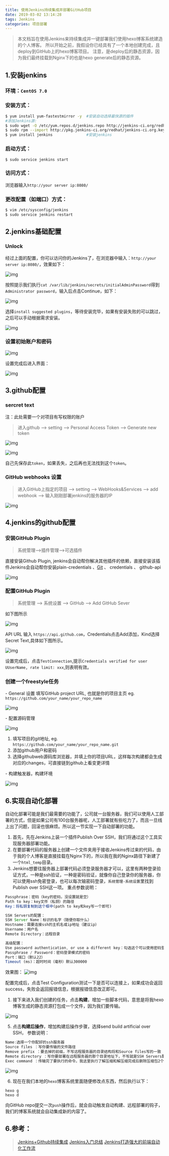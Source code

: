 ```yaml
---
title: 使用Jenkins持续集成并部署GitHub项目
date: 2019-03-02 13:14:28
tags: Jenkins
categories: 项目部署
---
```

> 本文档旨在使用Jenkins来持续集成并一键部署我们使用hexo博客系统建造的个人博客。
> 所以开始之前，我假设你已经具有了一个本地创建完成，且deploy到GitHub上的hexo博客项目。
> 注意，是deploy后的静态资源，因为我们最终挂载到Nginx下的也是hexo generate后的静态资源。

<!-- more -->

## 1.安装jenkins

### 环境：`CentOS 7.0`

### 安装方式：

```bash
$ yum install yum-fastestmirror -y  #安装自动选择最快源的插件
#添加Jenkins源:
$ sudo wget -O /etc/yum.repos.d/jenkins.repo http://jenkins-ci.org/redhat/jenkins.repo
$ sudo rpm --import http://pkg.jenkins-ci.org/redhat/jenkins-ci.org.key
$ yum install jenkins               #安装jenkins
```

### 启动方式：

`$ sudo service jenkins start`

### 访问方式：

浏览器输入`http://your server ip:8080/`

### 更改配置（如端口）方式：

```bash
$ vim /etc/sysconfig/jenkins
$ sudo service jenkins restart
```

## 2.jenkins基础配置

### Unlock

经过上面的配置，你可以访问你的Jenkins了，在浏览器中输入：`http://your server ip:8080/`，效果如下：

![img](http://upload-images.jianshu.io/upload_images/2518611-d93724fadf9ab855.png?imageMogr2/auto-orient/strip%7CimageView2/2/w/1240)

按照提示我们执行`cat /var/lib/jenkins/secrets/initialAdminPassword`得到`Administrator password`，输入后点击Continue，如下：

![img](http://upload-images.jianshu.io/upload_images/2518611-47a485249b5741b3.png?imageMogr2/auto-orient/strip%7CimageView2/2/w/1240)

选择`install suggested plugins`，等待安装完毕，如果有安装失败的可以跳过，之后可以手动根据需求安装。

![img](http://upload-images.jianshu.io/upload_images/2518611-72114d3f8f7a42c9.png?imageMogr2/auto-orient/strip%7CimageView2/2/w/1240)

### 设置初始账户和密码

![img](http://upload-images.jianshu.io/upload_images/2518611-7e1e1d4a0317292e.jpg?imageMogr2/auto-orient/strip%7CimageView2/2/w/1240)

设置完成后进入界面：

![img](http://upload-images.jianshu.io/upload_images/2518611-6a2a1d6ab190eca4.png?imageMogr2/auto-orient/strip%7CimageView2/2/w/1240)

## 3.github配置

### sercret text

注：此处需要一个对项目有写权限的账户

> 进入github --> setting --> Personal Access Token --> Generate new token

![img](http://upload-images.jianshu.io/upload_images/2518611-6c844d8a6bb58800.png?imageMogr2/auto-orient/strip%7CimageView2/2/w/1240)

![img](http://upload-images.jianshu.io/upload_images/436630-943711ff2a74919d.png?imageMogr2/auto-orient/strip%7CimageView2/2/w/1240)

自己先保存此`token`，如果丢失，之后再也无法找到这个`token`。

### GitHub webhooks 设置

> 进入GitHub上指定的项目 --> setting --> WebHooks&Services --> add webhook --> 输入刚刚部署jenkins的服务器的IP

![img](http://upload-images.jianshu.io/upload_images/436630-1dbb649d8ae063b3.png?imageMogr2/auto-orient/strip%7CimageView2/2/w/1240)

## 4.jenkins的github配置

### 安装GitHub Plugin

> 系统管理-->插件管理-->可选插件

直接安装Github Plugin, jenkins会自动帮你解决其他插件的依赖，直接安装该插件Jenkins会自动帮你安装plain-credentials 、[Git](http://lib.csdn.net/base/git) 、 credentials 、 github-api

![img](http://upload-images.jianshu.io/upload_images/436630-ff8c8744ed7ade0d.png?imageMogr2/auto-orient/strip%7CimageView2/2/w/1240)

### 配置GitHub Plugin

> 系统管理 --> 系统设置 --> GitHub --> Add GitHub Sever

如下图所示

![img](http://upload-images.jianshu.io/upload_images/2518611-df2c88b65c841fa6.png?imageMogr2/auto-orient/strip%7CimageView2/2/w/1240)

API URL 输入 `https://api.github.com`，Credentials点击Add添加，Kind选择Secret Text,具体如下图所示。

![img](http://upload-images.jianshu.io/upload_images/2518611-547c6e295e263296.png?imageMogr2/auto-orient/strip%7CimageView2/2/w/1240)

设置完成后，点击`TestConnection`,提示`Credentials
 verified for user UUserName, rate limit: xxx`,则表明有效。

### 创建一个freestyle任务

\- General 设置
填写GitHub project URL, 也就是你的项目主页
eg. `https://github.com/your_name/your_repo_name`

![img](https://cdn.jsdelivr.net/gh/rocwangv/assets/jenkins/Jenkins-ghrepo-info.png)

\- 配置源码管理

![img](https://cdn.jsdelivr.net/gh/rocwangv/assets/jenkins/Jenkins-source-manage.png)

1. 填写项目的git地址, eg. `https://github.com/your_name/your_repo_name.git`
2. 添加github用户和密码
3. 选择githubweb源码库浏览器，并填上你的项目URL，这样每次构建都会生成对应的changes，可直接链到github上看变更详情

\- 构建触发器，构建环境

![img](http://upload-images.jianshu.io/upload_images/2518611-9906f0e72e95a468.png?imageMogr2/auto-orient/strip%7CimageView2/2/w/1240)

## 6.实现自动化部署

自动化部署可能是我们最需要的功能了，公司就一台服务器，我们可以使用人工部署的方式，但是如果公司有100台服务器呢，人工部署就有些吃力了，而且一旦线上出了问题，回滚也很麻烦。所以这一节实现一下自动部署的功能。

1. 首先，先在Jenkins上装一个插件Publish Over SSH，我们将通过这个工具实现服务器部署功能。
2. 在要部署代码的服务器上创建一个文件夹用于接收Jenkins传过来的代码，由于我的个人博客是直接挂载在Nginx下的，所以我在我的Nginx路径下新建了一个`html_temp`目录。
3. Jenkins想要往服务器上部署代码必须登录服务器才可以，这里有两种登录验证方式，一种是ssh验证，一种是密码验证，就像你自己登录你的服务器，你可以使用ssh免密登录，也可以每次输密码登录，`系统管理-系统设置`里找到Publish over SSH这一项。
重点参数说明：

```js
Passphrase：密码（key的密码，没设置就是空）
Path to key：key文件（私钥）的路径
Key：将私钥复制到这个框中(path to key和key写一个即可)

SSH Servers的配置：
SSH Server Name：标识的名字（随便你取什么）
Hostname：需要连接ssh的主机名或ip地址（建议ip）
Username：用户名
Remote Directory：远程目录

高级配置：
Use password authentication, or use a different key：勾选这个可以使用密码登录，不想配ssh的可以用这个先试试
Passphrase / Password：密码登录模式的密码
Port：端口（默认22）
Timeout (ms)：超时时间（毫秒）默认300000
```

效果图：
![img](https://cdn.jsdelivr.net/gh/rocwangv/assets/jenkins/Jenkins-overssh.png)

配置完成后，点击Test Configuration测试一下是否可以连接上，如果成功会返回success，失败会返回报错信息，根据报错信息改正即可。

1. 接下来进入我们创建的任务，点击**构建**，增加一些脚本代码，意思是将我hexo博客生成的静态资源打包成一个文件，因为我们要传输。

![img](https://cdn.jsdelivr.net/gh/rocwangv/assets/jenkins/Jenkins-building.png)

5. 点击**构建后操作**，增加构建后操作步骤，选择send build artificial over SSH， 参数说明：

``` js
Name:选择一个你配好的ssh服务器
Source files ：写你要传输的文件路径
Remove prefix ：要去掉的前缀，不写远程服务器的目录结构将和Source files写的一致
Remote directory ：写你要部署在远程服务器的那个目录地址下，不写就是SSH Servers配置里默认远程目录
Exec command ：传输完了要执行的命令，我这里执行了解压缩和解压缩完成后删除压缩包2个命令
```
![img](https://cdn.jsdelivr.net/gh/rocwangv/assets/jenkins/Jenkins-after-build.png)

6. 现在在我们本地的`hexo`博客系统里面随便修改点东西，然后执行以下：

``` shell
hexo g
hexo d
```
向GitHub repo提交一次`push`操作后，就会自动触发自动构建、远程部署的钩子，我们的博客系统就会自动集成新的内容了。


## 6.参考：

> [Jenkins+Github持续集成](http://www.jianshu.com/p/b2ed4d23a3a9)
> [Jenkins入门总结](http://www.cnblogs.com/itech/archive/2011/11/23/2260009.html)
> [Jenkins打造强大的前端自动化工作流](https://juejin.im/post/5ad1980e6fb9a028c42ea1be)